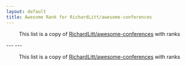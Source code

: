 ```yaml
---
layout: default
title: Awesome Rank for RichardLitt/awesome-conferences
---
```


<p align="center">
	This list is a copy of <a href="https://github.com/RichardLitt/awesome-conferences">RichardLitt/awesome-conferences</a> with ranks
</p>
---
---
<p align="center">
	This list is a copy of <a href="https://github.com/RichardLitt/awesome-conferences">RichardLitt/awesome-conferences</a> with ranks
</p>
